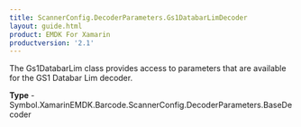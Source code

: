 ```yaml
---
title: ScannerConfig.DecoderParameters.Gs1DatabarLimDecoder
layout: guide.html
product: EMDK For Xamarin
productversion: '2.1'
---
```

The Gs1DatabarLim class provides access to parameters that are available for the GS1 Databar Lim decoder.

**Type** - Symbol.XamarinEMDK.Barcode.ScannerConfig.DecoderParameters.BaseDecoder
















